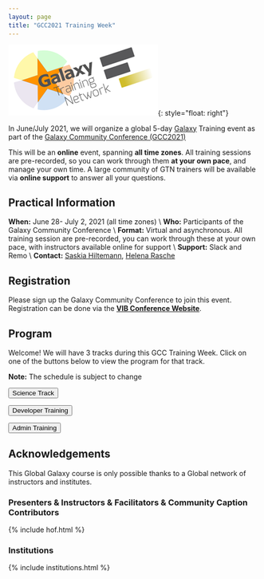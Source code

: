 ```yaml
---
layout: page
title: "GCC2021 Training Week"
---
```


![GTN logo](assets/images/logos/00_GTNLogo300.png){: style="float: right"}

In June/July 2021, we will organize a global 5-day [Galaxy](https://galaxyproject.org) Training event as part of the [Galaxy Community Conference (GCC2021)](https://www.vibconferences.be/events/gcc2021-virtual-edition)

This will be an **online** event, spanning **all time zones**. All training sessions are pre-recorded, so you can work through them **at your own pace**, and manage your own time. A large community of GTN trainers will be available via **online support** to answer all your questions.



## Practical Information

**When:** June 28- July 2, 2021 (all time zones) \\
**Who:** Participants of the Galaxy Community Conference \\
**Format:** Virtual and asynchronous. All training session are pre-recorded, you can work through these at your own pace, with instructors available online for support \\
**Support:** Slack and Remo \\
**Contact:** [Saskia Hiltemann](mailto:saskiahiltemann@gmail.com), [Helena Rasche](mailto:helena.rasche@gmail.com)


## Registration

Please sign up the Galaxy Community Conference to join this event. Registration can be done via the  **[VIB Conference Website]({{site.registration_form}})**.


## Program

Welcome! We will have 3 tracks during this GCC Training Week. Click on one of the buttons below to view the program for that track.

**Note:** The schedule is subject to change

<a href="{{site.baseurl}}/science-track"><button type="button" class="btn btn-success btn-lg">Science Track</button></a>

<a href="{{site.baseurl}}/dev-track"><button type="button" class="btn btn-success btn-lg">Developer Training</button></a>

<a href="{{site.baseurl}}/admin-track"><button type="button" class="btn btn-success btn-lg">Admin Training</button></a>


## Acknowledgements

This Global Galaxy course is only possible thanks to a Global network of instructors and institutes.

### Presenters & Instructors & Facilitators & Community Caption Contributors

{% include hof.html %}

### Institutions

{% include institutions.html %}
